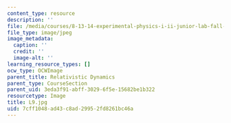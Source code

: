 ```yaml
---
content_type: resource
description: ''
file: /media/courses/8-13-14-experimental-physics-i-ii-junior-lab-fall-2016-spring-2017/7cff1048ad43c8ad29952fd8261bc46a_L9.jpg
file_type: image/jpeg
image_metadata:
  caption: ''
  credit: ''
  image-alt: ''
learning_resource_types: []
ocw_type: OCWImage
parent_title: Relativistic Dynamics
parent_type: CourseSection
parent_uid: 3eda3f91-abff-3029-6f5e-15682be1b322
resourcetype: Image
title: L9.jpg
uid: 7cff1048-ad43-c8ad-2995-2fd8261bc46a
---
```

